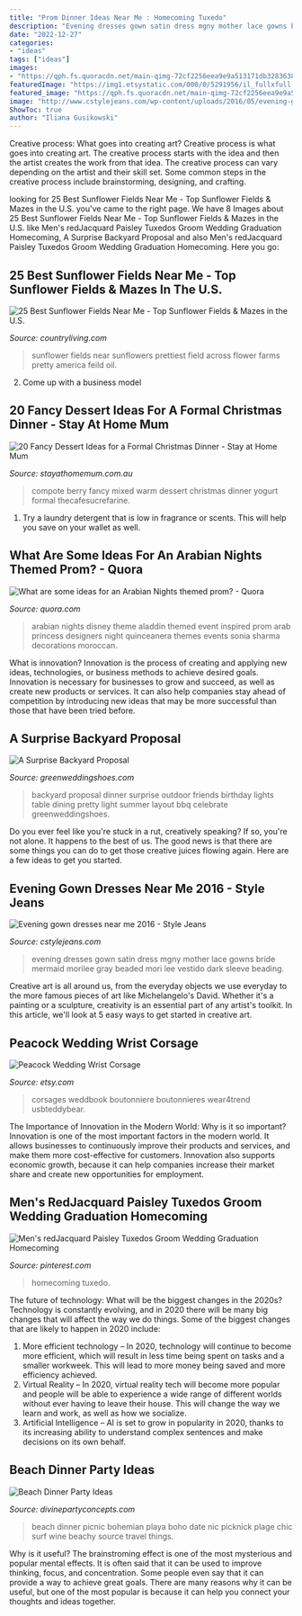```yaml
---
title: "Prom Dinner Ideas Near Me : Homecoming Tuxedo"
description: "Evening dresses gown satin dress mgny mother lace gowns bride mermaid morilee gray beaded mori lee vestido dark sleeve beading"
date: "2022-12-27"
categories:
- "ideas"
tags: ["ideas"]
images:
- "https://qph.fs.quoracdn.net/main-qimg-72cf2256eea9e9a513171db328363815"
featuredImage: "https://img1.etsystatic.com/000/0/5291956/il_fullxfull.211983251.jpg"
featured_image: "https://qph.fs.quoracdn.net/main-qimg-72cf2256eea9e9a513171db328363815"
image: "http://www.cstylejeans.com/wp-content/uploads/2016/05/evening-gown-dresses-2016.jpg"
ShowToc: true
author: "Iliana Gusikowski"
---
```



Creative process: What goes into creating art?
Creative process is what goes into creating art. The creative process starts with the idea and then the artist creates the work from that idea. The creative process can vary depending on the artist and their skill set. Some common steps in the creative process include brainstorming, designing, and crafting.

	

		
looking for 25 Best Sunflower Fields Near Me - Top Sunflower Fields &amp; Mazes in the U.S. you've came to the right page. We have 8 Images about 25 Best Sunflower Fields Near Me - Top Sunflower Fields &amp; Mazes in the U.S. like Men&#039;s redJacquard Paisley Tuxedos Groom Wedding Graduation Homecoming, A Surprise Backyard Proposal and also Men&#039;s redJacquard Paisley Tuxedos Groom Wedding Graduation Homecoming. Here you go:
		
    
## 25 Best Sunflower Fields Near Me - Top Sunflower Fields &amp; Mazes In The U.S.

<img loading=lazy src="https://hips.hearstapps.com/hmg-prod.s3.amazonaws.com/images/sunflower-fields-near-me-1529958292.jpg?crop=1.00xw:1.00xh;0,0&amp;resize=1200:*" onerror="this.onerror=null;this.src='https://tse3.mm.bing.net/th?id=OIP.b5B3jneI0sSJ8dEFmc1c2wHaDt&amp;pid=15.1';" alt="25 Best Sunflower Fields Near Me - Top Sunflower Fields &amp; Mazes in the U.S.">

_Source: countryliving.com_

>sunflower fields near sunflowers prettiest field across flower farms pretty america feild oil. 

	

2. Come up with a business model

    
## 20 Fancy Dessert Ideas For A Formal Christmas Dinner - Stay At Home Mum

<img loading=lazy src="https://www.stayathomemum.com.au/wp-content/uploads/2015/10/729.jpg" onerror="this.onerror=null;this.src='https://tse2.mm.bing.net/th?id=OIP.tBETgLhmG5p8l9dYYpkp3gHaLe&amp;pid=15.1';" alt="20 Fancy Dessert Ideas for a Formal Christmas Dinner - Stay at Home Mum">

_Source: stayathomemum.com.au_

>compote berry fancy mixed warm dessert christmas dinner yogurt formal thecafesucrefarine. 

	

1. Try a laundry detergent that is low in fragrance or scents. This will help you save on your wallet as well.

    
## What Are Some Ideas For An Arabian Nights Themed Prom? - Quora

<img loading=lazy src="https://qph.fs.quoracdn.net/main-qimg-72cf2256eea9e9a513171db328363815" onerror="this.onerror=null;this.src='https://tse3.mm.bing.net/th?id=OIP.cs8iVu6p6aUTFx2zKDY4FQHaES&amp;pid=15.1';" alt="What are some ideas for an Arabian Nights themed prom? - Quora">

_Source: quora.com_

>arabian nights disney theme aladdin themed event inspired prom arab princess designers night quinceanera themes events sonia sharma decorations moroccan. 

	

What is innovation?
Innovation is the process of creating and applying new ideas, technologies, or business methods to achieve desired goals. Innovation is necessary for businesses to grow and succeed, as well as create new products or services. It can also help companies stay ahead of competition by introducing new ideas that may be more successful than those that have been tried before.

    
## A Surprise Backyard Proposal

<img loading=lazy src="https://greenweddingshoes.com/wp-content/uploads/2012/09/proposalstory-layout-05.jpg" onerror="this.onerror=null;this.src='https://tse3.mm.bing.net/th?id=OIP._HPKTh3faAHP9Q-gaKwGoQHaFT&amp;pid=15.1';" alt="A Surprise Backyard Proposal">

_Source: greenweddingshoes.com_

>backyard proposal dinner surprise outdoor friends birthday lights table dining pretty light summer layout bbq celebrate greenweddingshoes. 

	

Do you ever feel like you're stuck in a rut, creatively speaking? If so, you're not alone. It happens to the best of us. The good news is that there are some things you can do to get those creative juices flowing again. Here are a few ideas to get you started.

    
## Evening Gown Dresses Near Me 2016 - Style Jeans

<img loading=lazy src="http://www.cstylejeans.com/wp-content/uploads/2016/05/evening-gown-dresses-2016.jpg" onerror="this.onerror=null;this.src='https://tse3.mm.bing.net/th?id=OIP.45vBd7X6pJChOdwge-tkJQHaKp&amp;pid=15.1';" alt="Evening gown dresses near me 2016 - Style Jeans">

_Source: cstylejeans.com_

>evening dresses gown satin dress mgny mother lace gowns bride mermaid morilee gray beaded mori lee vestido dark sleeve beading. 

	

Creative art is all around us, from the everyday objects we use everyday to the more famous pieces of art like Michelangelo's David. Whether it's a painting or a sculpture, creativity is an essential part of any artist's toolkit. In this article, we'll look at 5 easy ways to get started in creative art.

    
## Peacock Wedding Wrist Corsage

<img loading=lazy src="https://img1.etsystatic.com/000/0/5291956/il_fullxfull.211983251.jpg" onerror="this.onerror=null;this.src='https://tse3.mm.bing.net/th?id=OIP.yiimaoBKnztoRN6neCz4WwHaJR&amp;pid=15.1';" alt="Peacock Wedding Wrist Corsage">

_Source: etsy.com_

>corsages weddbook boutonniere boutonnieres wear4trend usbteddybear. 

	

The Importance of Innovation in the Modern World: Why is it so important?
Innovation is one of the most important factors in the modern world. It allows businesses to continuously improve their products and services, and make them more cost-effective for customers. Innovation also supports economic growth, because it can help companies increase their market share and create new opportunities for employment.

    
## Men&#039;s RedJacquard Paisley Tuxedos Groom Wedding Graduation Homecoming

<img loading=lazy src="https://i.pinimg.com/originals/76/83/88/76838895d212e45465ba3388446e11bc.jpg" onerror="this.onerror=null;this.src='https://tse2.mm.bing.net/th?id=OIP.5D7U-ddb9RoEelNj83RidwHaKe&amp;pid=15.1';" alt="Men&#039;s redJacquard Paisley Tuxedos Groom Wedding Graduation Homecoming">

_Source: pinterest.com_

>homecoming tuxedo. 

	

The future of technology: What will be the biggest changes in the 2020s?
Technology is constantly evolving, and in 2020 there will be many big changes that will affect the way we do things. Some of the biggest changes that are likely to happen in 2020 include: 
1. More efficient technology – In 2020, technology will continue to become more efficient, which will result in less time being spent on tasks and a smaller workweek. This will lead to more money being saved and more efficiency achieved. 
2. Virtual Reality – In 2020, virtual reality tech will become more popular and people will be able to experience a wide range of different worlds without ever having to leave their house. This will change the way we learn and work, as well as how we socialize. 
3. Artificial Intelligence – AI is set to grow in popularity in 2020, thanks to its increasing ability to understand complex sentences and make decisions on its own behalf.

    
## Beach Dinner Party Ideas

<img loading=lazy src="http://divinepartyconcepts.com/wp-content/uploads/2012/06/beach-dinner-party-2.jpg" onerror="this.onerror=null;this.src='https://tse4.mm.bing.net/th?id=OIP.NnN8jZdhzGZfOfYqEgLVAQHaLG&amp;pid=15.1';" alt="Beach Dinner Party Ideas">

_Source: divinepartyconcepts.com_

>beach dinner picnic bohemian playa boho date nic picknick plage chic surf wine beachy source travel things. 

	

Why is it useful?
The brainstroming effect is one of the most mysterious and popular mental effects. It is often said that it can be used to improve thinking, focus, and concentration. Some people even say that it can provide a way to achieve great goals. There are many reasons why it can be useful, but one of the most popular is because it can help you connect your thoughts and ideas together.

